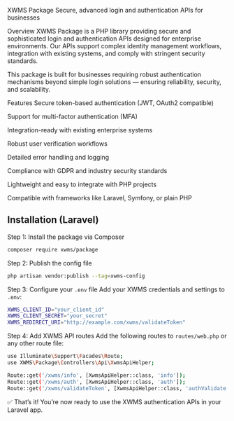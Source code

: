 XWMS Package
Secure, advanced login and authentication APIs for businesses

Overview
XWMS Package is a PHP library providing secure and sophisticated login and authentication APIs designed for enterprise environments. Our APIs support complex identity management workflows, integration with existing systems, and comply with stringent security standards.

This package is built for businesses requiring robust authentication mechanisms beyond simple login solutions — ensuring reliability, security, and scalability.

Features
Secure token-based authentication (JWT, OAuth2 compatible)

Support for multi-factor authentication (MFA)

Integration-ready with existing enterprise systems

Robust user verification workflows

Detailed error handling and logging

Compliance with GDPR and industry security standards

Lightweight and easy to integrate with PHP projects

Compatible with frameworks like Laravel, Symfony, or plain PHP

## Installation (Laravel)

Step 1: Install the package via Composer

```bash
composer require xwms/package
```

Step 2: Publish the config file

```bash
php artisan vendor:publish --tag=xwms-config
```

Step 3: Configure your `.env` file
Add your XWMS credentials and settings to `.env`:

```bash
XWMS_CLIENT_ID="your_client_id"
XWMS_CLIENT_SECRET="your_secret"
XWMS_REDIRECT_URI="http://example.com/xwms/validateToken"

```

Step 4: Add XWMS API routes
Add the following routes to `routes/web.php` or any other route file:

```bash
use Illuminate\Support\Facades\Route;
use XWMS\Package\Controllers\Api\XwmsApiHelper;

Route::get('/xwms/info', [XwmsApiHelper::class, 'info']);
Route::get('/xwms/auth', [XwmsApiHelper::class, 'auth']);
Route::get('/xwms/validateToken', [XwmsApiHelper::class, 'authValidate']);
```

✅ That’s it! You’re now ready to use the XWMS authentication APIs in your Laravel app.

